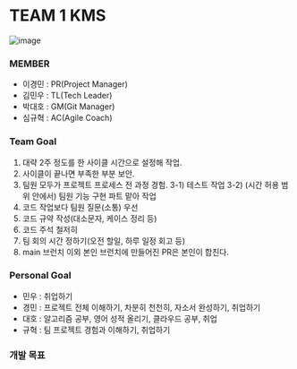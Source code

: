 # TEAM 1 KMS
![image](https://github.com/final-kms/main/assets/44054359/ee167743-9c9e-4470-9d94-56baa296ac30)

### MEMBER
- 이경민 : PR(Project Manager)
- 김민우 : TL(Tech Leader)
- 박대호 : GM(Git Manager)
- 심규혁 : AC(Agile Coach)

### Team Goal
1) 대략 2주 정도를 한 사이클 시간으로 설정해 작업.
2) 사이클이 끝나면 부족한 부분 보안.
3) 팀원 모두가 프로젝트 프로세스 전 과정 경험.
3-1) 테스트 작업
3-2) (시간 허용 범위 안에서) 팀원 기능 구현 파트 맡아 작업
4) 코드 작업보다 팀원 질문(소통) 우선
5) 코드 규약 작성(대소문자, 케이스 정리 등)
6) 코드 주석 철저히
7) 팀 회의 시간 정하기(오전 할일, 하루 일정 회고 등)
8) main 브런치 이외 본인 브런치에 만들어진 PR은 본인이 합친다.


### Personal Goal
- 민우 : 취업하기
- 경민 : 프로젝트 전체 이해하기, 차분히 천천히, 자소서 완성하기, 취업하기
- 대호 : 알고리즘 공부, 영어 성적 올리기, 클라우드 공부, 취업
- 규혁 : 팀 프로젝트 경험과 이해하기, 취업하기


### 개발 목표
